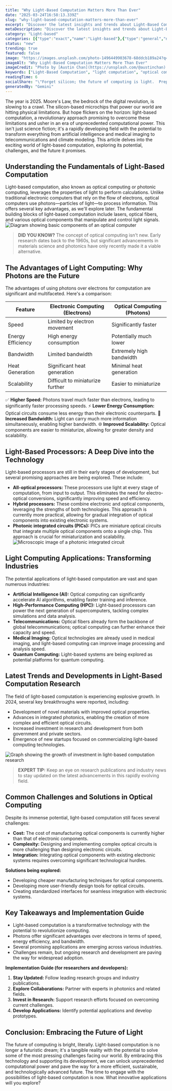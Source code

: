 ```yaml
---
title: "Why Light-Based Computation Matters More Than Ever"
date: "2025-03-24T16:58:13.339Z"
slug: "why-light-based-computation-matters-more-than-ever"
excerpt: "Discover the latest insights and trends about Light-Based Computation. This comprehensive guide covers everything you need to know about Light-Based Computation in 2025."
metaDescription: "Discover the latest insights and trends about Light-Based Computation. This comprehensive guide covers everything you need to know about Light-Based Comput..."
category: "Light-based"
categories: [{"type":"exact","name":"Light-based"},{"type":"general","name":"Computer Science"},{"type":"medium","name":"Optical Computing"},{"type":"specific","name":"Photonic Integrated Circuits"},{"type":"niche","name":"Silicon Photonics"}]
status: "new"
trending: true
featured: false
image: "https://images.unsplash.com/photo-1496449903678-68ddcb189a24?q=85&w=1200&fit=max&fm=webp&auto=compress"
imageAlt: "Why Light-Based Computation Matters More Than Ever"
imageCredit: "Photo by [Austin Chan](https://unsplash.com/@austinchan) on Unsplash"
keywords: ["Light-Based Computation", "light computation", "optical computing", "photonic computing", "light based processors", "future of computing light", "advantages of light computing", "buy optical computer", "light computing applications", "light based computation research"]
readingTime: 6
socialShare: "\"Forget silicon; the future of computing is light.  Prepare for a revolution in speed, efficiency, and processing power unlike anything we've ever seen.\""
generatedBy: "Gemini"
---
```




The year is 2025.  Moore's Law, the bedrock of the digital revolution, is slowing to a crawl.  The silicon-based microchips that power our world are hitting physical limitations.  But hope flickers on the horizon: light-based computation, a revolutionary approach promising to overcome these limitations and usher in an era of unprecedented computational power.  This isn't just science fiction; it's a rapidly developing field with the potential to transform everything from artificial intelligence and medical imaging to telecommunications and climate modeling.  This article delves into the exciting world of light-based computation, exploring its potential, challenges, and the future it promises.

## Understanding the Fundamentals of Light-Based Computation

Light-based computation, also known as optical computing or photonic computing, leverages the properties of light to perform calculations. Unlike traditional electronic computers that rely on the flow of electrons, optical computers use photons—particles of light—to process information. This offers several key advantages, as we'll explore later.  The fundamental building blocks of light-based computation include lasers, optical fibers, and various optical components that manipulate and control light signals.  ![Diagram showing basic components of an optical computer](https://images.unsplash.com/photo-1451187580459-43490279c0fa?q=85&w=1200&fit=max&fm=webp&auto=compress)

> **DID YOU KNOW?**  The concept of optical computing isn't new.  Early research dates back to the 1960s, but significant advancements in materials science and photonics have only recently made it a viable alternative.

## The Advantages of Light Computing: Why Photons are the Future

The advantages of using photons over electrons for computation are significant and multifaceted.  Here's a comparison:

| Feature          | Electronic Computing (Electrons) | Optical Computing (Photons) |
|-----------------|---------------------------------|-----------------------------|
| Speed            | Limited by electron movement     | Significantly faster       |
| Energy Efficiency | High energy consumption         | Potentially much lower      |
| Bandwidth        | Limited bandwidth                 | Extremely high bandwidth    |
| Heat Generation  | Significant heat generation      | Minimal heat generation     |
| Scalability      | Difficult to miniaturize further | Easier to miniaturize       |

✅ **Higher Speed:** Photons travel much faster than electrons, leading to significantly faster processing speeds.
⚡ **Lower Energy Consumption:** Optical circuits consume less energy than their electronic counterparts.
🔑 **Increased Bandwidth:** Light can carry much more information simultaneously, enabling higher bandwidth.
🌐 **Improved Scalability:** Optical components are easier to miniaturize, allowing for greater density and scalability.

## Light-Based Processors: A Deep Dive into the Technology

Light-based processors are still in their early stages of development, but several promising approaches are being explored.  These include:

* **All-optical processors:** These processors use light at every stage of computation, from input to output.  This eliminates the need for electro-optical conversions, significantly improving speed and efficiency.
* **Hybrid processors:** These combine electronic and optical components, leveraging the strengths of both technologies.  This approach is currently more practical, allowing for gradual integration of optical components into existing electronic systems.
* **Photonic integrated circuits (PICs):**  PICs are miniature optical circuits that integrate multiple optical components onto a single chip.  This approach is crucial for miniaturization and scalability. ![Microscopic image of a photonic integrated circuit](https://images.unsplash.com/photo-1484417894907-623942c8ee29?q=85&w=1200&fit=max&fm=webp&auto=compress)

## Light Computing Applications: Transforming Industries

The potential applications of light-based computation are vast and span numerous industries:

* **Artificial Intelligence (AI):** Optical computing can significantly accelerate AI algorithms, enabling faster training and inference.
* **High-Performance Computing (HPC):**  Light-based processors can power the next generation of supercomputers, tackling complex simulations and data analysis.
* **Telecommunications:** Optical fibers already form the backbone of global telecommunications; optical computing can further enhance their capacity and speed.
* **Medical Imaging:**  Optical technologies are already used in medical imaging, and light-based computing can improve image processing and analysis speed.
* **Quantum Computing:**  Light-based systems are being explored as potential platforms for quantum computing.

## Latest Trends and Developments in Light-Based Computation Research

The field of light-based computation is experiencing explosive growth.  In 2024, several key breakthroughs were reported, including:

* Development of novel materials with improved optical properties.
* Advances in integrated photonics, enabling the creation of more complex and efficient optical circuits.
* Increased investment in research and development from both government and private sectors.
* Emergence of new startups focused on commercializing light-based computing technologies.

![Graph showing the growth of investment in light-based computation research](https://images.unsplash.com/photo-1517976487492-5750f3195933?q=85&w=1200&fit=max&fm=webp&auto=compress)

> **EXPERT TIP:** Keep an eye on research publications and industry news to stay updated on the latest advancements in this rapidly evolving field.

## Common Challenges and Solutions in Optical Computing

Despite its immense potential, light-based computation still faces several challenges:

* **Cost:**  The cost of manufacturing optical components is currently higher than that of electronic components.
* **Complexity:** Designing and implementing complex optical circuits is more challenging than designing electronic circuits.
* **Integration:** Integrating optical components with existing electronic systems requires overcoming significant technological hurdles.

**Solutions being explored:**

* Developing cheaper manufacturing techniques for optical components.
* Developing more user-friendly design tools for optical circuits.
* Creating standardized interfaces for seamless integration with electronic systems.

##  Key Takeaways and Implementation Guide

* Light-based computation is a transformative technology with the potential to revolutionize computing.
* Photons offer significant advantages over electrons in terms of speed, energy efficiency, and bandwidth.
* Several promising applications are emerging across various industries.
* Challenges remain, but ongoing research and development are paving the way for widespread adoption.

**Implementation Guide (for researchers and developers):**

1.  **Stay Updated:** Follow leading research groups and industry publications.
2.  **Explore Collaborations:** Partner with experts in photonics and related fields.
3.  **Invest in Research:** Support research efforts focused on overcoming current challenges.
4.  **Develop Applications:** Identify potential applications and develop prototypes.

## Conclusion: Embracing the Future of Light

The future of computing is bright, literally.  Light-based computation is no longer a futuristic dream; it's a tangible reality with the potential to solve some of the most pressing challenges facing our world.  By embracing this technology and supporting its development, we can unlock unprecedented computational power and pave the way for a more efficient, sustainable, and technologically advanced future.  The time to engage with the possibilities of light-based computation is now.  What innovative applications will you explore?



